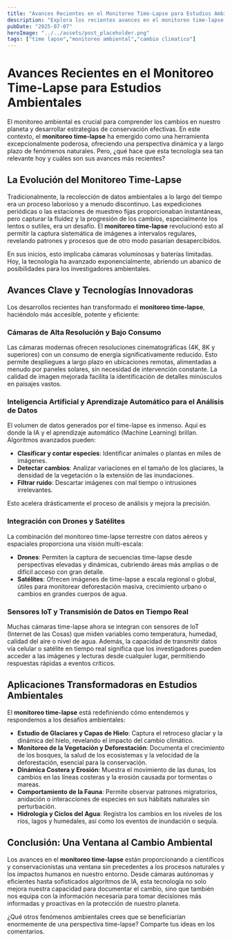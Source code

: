 ```yaml
---
title: "Avances Recientes en el Monitoreo Time-Lapse para Estudios Ambientales"
description: "Explora los recientes avances en el monitoreo time-lapse y cómo esta tecnología está revolucionando los estudios ambientales, desde la detección de cambios climáticos hasta el seguimiento de la vida silvestre con IA."
pubDate: "2025-07-07"
heroImage: "../../assets/post_placeholder.png"
tags: ["time lapse","monitoreo ambiental","cambio climatico"]
---
```



# Avances Recientes en el Monitoreo Time-Lapse para Estudios Ambientales

El monitoreo ambiental es crucial para comprender los cambios en nuestro planeta y desarrollar estrategias de conservación efectivas. En este contexto, el **monitoreo time-lapse** ha emergido como una herramienta excepcionalmente poderosa, ofreciendo una perspectiva dinámica y a largo plazo de fenómenos naturales. Pero, ¿qué hace que esta tecnología sea tan relevante hoy y cuáles son sus avances más recientes?

## La Evolución del Monitoreo Time-Lapse

Tradicionalmente, la recolección de datos ambientales a lo largo del tiempo era un proceso laborioso y a menudo discontinuo. Las expediciones periódicas o las estaciones de muestreo fijas proporcionaban instantáneas, pero capturar la fluidez y la progresión de los cambios, especialmente los lentos o sutiles, era un desafío. El **monitoreo time-lapse** revolucionó esto al permitir la captura sistemática de imágenes a intervalos regulares, revelando patrones y procesos que de otro modo pasarían desapercibidos.

En sus inicios, esto implicaba cámaras voluminosas y baterías limitadas. Hoy, la tecnología ha avanzado exponencialmente, abriendo un abanico de posibilidades para los investigadores ambientales.

## Avances Clave y Tecnologías Innovadoras

Los desarrollos recientes han transformado el **monitoreo time-lapse**, haciéndolo más accesible, potente y eficiente:

### Cámaras de Alta Resolución y Bajo Consumo

Las cámaras modernas ofrecen resoluciones cinematográficas (4K, 8K y superiores) con un consumo de energía significativamente reducido. Esto permite despliegues a largo plazo en ubicaciones remotas, alimentadas a menudo por paneles solares, sin necesidad de intervención constante. La calidad de imagen mejorada facilita la identificación de detalles minúsculos en paisajes vastos.

### Inteligencia Artificial y Aprendizaje Automático para el Análisis de Datos

El volumen de datos generados por el time-lapse es inmenso. Aquí es donde la IA y el aprendizaje automático (Machine Learning) brillan. Algoritmos avanzados pueden:

*   **Clasificar y contar especies**: Identificar animales o plantas en miles de imágenes.
*   **Detectar cambios**: Analizar variaciones en el tamaño de los glaciares, la densidad de la vegetación o la extensión de las inundaciones.
*   **Filtrar ruido**: Descartar imágenes con mal tiempo o intrusiones irrelevantes.

Esto acelera drásticamente el proceso de análisis y mejora la precisión.

### Integración con Drones y Satélites

La combinación del monitoreo time-lapse terrestre con datos aéreos y espaciales proporciona una visión multi-escala:

*   **Drones**: Permiten la captura de secuencias time-lapse desde perspectivas elevadas y dinámicas, cubriendo áreas más amplias o de difícil acceso con gran detalle.
*   **Satélites**: Ofrecen imágenes de time-lapse a escala regional o global, útiles para monitorear deforestación masiva, crecimiento urbano o cambios en grandes cuerpos de agua.

### Sensores IoT y Transmisión de Datos en Tiempo Real

Muchas cámaras time-lapse ahora se integran con sensores de IoT (Internet de las Cosas) que miden variables como temperatura, humedad, calidad del aire o nivel de agua. Además, la capacidad de transmitir datos vía celular o satélite en tiempo real significa que los investigadores pueden acceder a las imágenes y lecturas desde cualquier lugar, permitiendo respuestas rápidas a eventos críticos.

## Aplicaciones Transformadoras en Estudios Ambientales

El **monitoreo time-lapse** está redefiniendo cómo entendemos y respondemos a los desafíos ambientales:

*   **Estudio de Glaciares y Capas de Hielo**: Captura el retroceso glaciar y la dinámica del hielo, revelando el impacto del cambio climático.
*   **Monitoreo de la Vegetación y Deforestación**: Documenta el crecimiento de los bosques, la salud de los ecosistemas y la velocidad de la deforestación, esencial para la conservación.
*   **Dinámica Costera y Erosión**: Muestra el movimiento de las dunas, los cambios en las líneas costeras y la erosión causada por tormentas o mareas.
*   **Comportamiento de la Fauna**: Permite observar patrones migratorios, anidación o interacciones de especies en sus hábitats naturales sin perturbación.
*   **Hidrología y Ciclos del Agua**: Registra los cambios en los niveles de los ríos, lagos y humedales, así como los eventos de inundación o sequía.

## Conclusión: Una Ventana al Cambio Ambiental

Los avances en el **monitoreo time-lapse** están proporcionando a científicos y conservacionistas una ventana sin precedentes a los procesos naturales y los impactos humanos en nuestro entorno. Desde cámaras autónomas y eficientes hasta sofisticados algoritmos de IA, esta tecnología no solo mejora nuestra capacidad para documentar el cambio, sino que también nos equipa con la información necesaria para tomar decisiones más informadas y proactivas en la protección de nuestro planeta.

¿Qué otros fenómenos ambientales crees que se beneficiarían enormemente de una perspectiva time-lapse? Comparte tus ideas en los comentarios.
